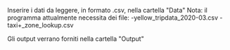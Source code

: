 Inserire i dati da leggere, in formato .csv, nella cartella "Data"
Nota: 
il programma attualmente necessita dei file:
-yellow_tripdata_2020-03.csv
-taxi+_zone_lookup.csv  

Gli output verrano forniti nella cartella "Output"
